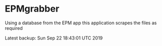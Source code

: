 # EPMgrabber
Using a database from the EPM app this application scrapes the files as required


Latest backup: Sun Sep 22 18:43:01 UTC 2019
